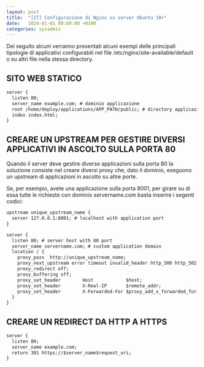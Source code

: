 ```yaml
---
layout: post
title:  "[IT] Configurazione di Nginx su server Ubuntu 18+"
date:   2024-01-01 00:00:00 +0100
categories: sysadmin
---
```

Dei seguito alcuni verranno presentati alcuni esempi delle principali tipologie di applicativi configurabili nel file /etc/nginx/site-available/default o su altri file nella stessa directory.

## SITO WEB STATICO

```txt
server {
  listen 80;
  server_name example.com; # dominio applicazione
  root /home/deploy/applications/APP_PATH/public; # directory applicazione
  index index.html;
}
```

## CREARE UN UPSTREAM PER GESTIRE DIVERSI APPLICATIVI IN ASCOLTO SULLA PORTA 80

Quando il server deve gestire diverse applicazioni sulla porta 80 la soluzione consiste nel creare diversi proxy che, dato il dominio, eseguono un upstream di applicazioni in ascolto su altre porte.

Se, per esempio, avete una applicazione sulla porta 8001, per girare su di essa tutte le richieste con dominio servername.com basta inserire i segenti codici:

```txt
upstream unique_upstream_name {
  server 127.0.0.1:8001; # localhost with application port
}

server {
  listen 80; # server host with 80 port
  server_name servername.com; # custom application domain
  location / {
    proxy_pass  http://unique_upstream_name;
    proxy_next_upstream error timeout invalid_header http_500 http_502 http_503 http_504;
    proxy_redirect off;
    proxy_buffering off;
    proxy_set_header        Host            $host;
    proxy_set_header        X-Real-IP       $remote_addr;
    proxy_set_header        X-Forwarded-For $proxy_add_x_forwarded_for;
  }
}
```

## CREARE UN REDIRECT DA HTTP A HTTPS

```txt
server {
  listen 80;
  server_name example.com;
  return 301 https://$server_name$request_uri;
}
```